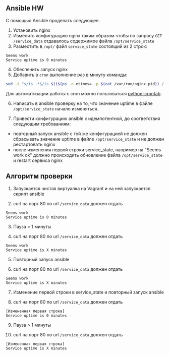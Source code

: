 ## Ansible HW

С помощью Ansible проделать следующее.

1. Установить nginx
2. Изменить конфигурацию nginx таким образом чтобы по запросу `GET /service_data` отдавалось содержимое файла `/opt/service_state`
3. Разместить в `/opt/` файл `service_state` состоящий из 2 строк:
```
Seems work
Service uptime is 0 minutes
```
4. Обеспечить запуск nginx
5. Добавить в `cron` выполнение раз в минуту команды:
```bash
sed -i "s/is .*$/is $(($(ps -o etimes= -p $(cat /var/run/nginx.pid)) / 60)) minutes/" /opt/service_state
```
Для автоматизации  работы с cron можно пользоваться [python-crontab](https://gitlab.com/doctormo/python-crontab/).

6. Написать в ansible проверку на то, что значение uptime в файле `/opt/service_state` начало изменяться.

7. Привести конфигурацию ansible к идемпотентной, до соответствия следующим требованиям:
- повторный запуск ansible с той же конфигурацией не должен сбрасывать значение uptime в файле `/opt/service_state` и не должен рестартовать nginx
- после изменения первой строки service_state, например на "Seems work ok" должно происходить обновление файла `/opt/service_state` и restart сервиса nginx

## Алгоритм проверки

1. Запускается чистая виртуалка на Vagrant и на ней запускается скрипт ansible

2. curl на порт 80 по url `/service_data` должен отдать
```
Seems work
Service uptime is 0 minutes
```

3. Пауза > 1 минуты

4. curl на порт 80 по url `/service_data` должен отдать
```
Seems work
Service uptime is Х minutes
```

5. Повторный запуск ansible 

6. curl на порт 80 по url `/service_data` должен отдать
```
Seems work
Service uptime is Х minutes
```

7. Изменение первой строки в service_state и повторный запуск ansible

8. curl на порт 80 по url `/service_data` должен отдать
```
[Измененная первая строка]
Service uptime is 0 minutes
```

9. Пауза > 1 минуты

10. curl на порт 80 по url `/service_data` должен отдать
```
[Измененная первая строка]
Service uptime is Х minutes
```
